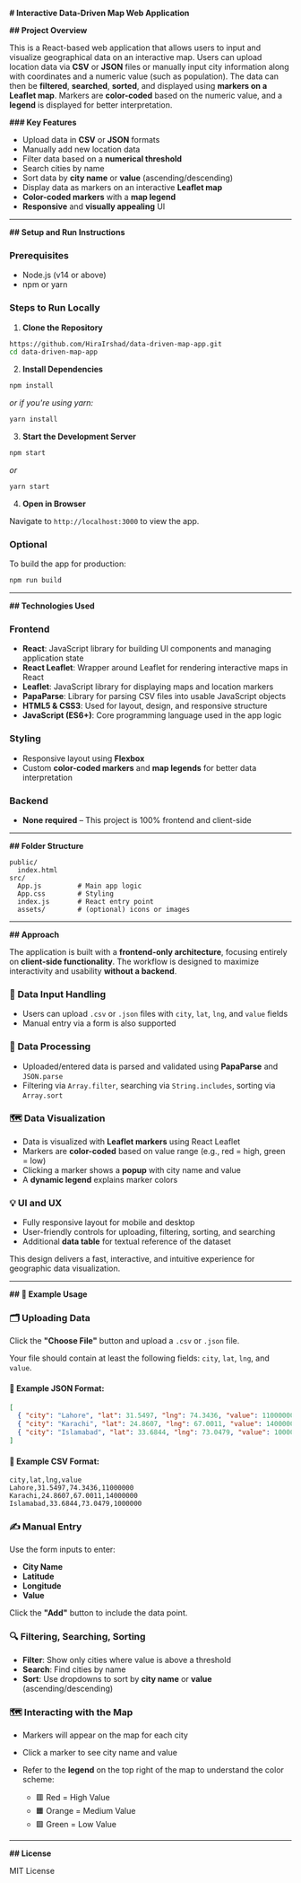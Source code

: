 **# Interactive Data-Driven Map Web Application**

**## Project Overview**

This is a React-based web application that allows users to input and visualize geographical data on an interactive map. Users can upload location data via **CSV** or **JSON** files or manually input city information along with coordinates and a numeric value (such as population). The data can then be **filtered**, **searched**, **sorted**, and displayed using **markers on a Leaflet map**. Markers are **color-coded** based on the numeric value, and a **legend** is displayed for better interpretation.

**### Key Features**

* Upload data in **CSV** or **JSON** formats
* Manually add new location data
* Filter data based on a **numerical threshold**
* Search cities by name
* Sort data by **city name** or **value** (ascending/descending)
* Display data as markers on an interactive **Leaflet map**
* **Color-coded markers** with a **map legend**
* **Responsive** and **visually appealing** UI

---

**## Setup and Run Instructions**

### Prerequisites

* Node.js (v14 or above)
* npm or yarn

### Steps to Run Locally

1. **Clone the Repository**

```bash
https://github.com/HiraIrshad/data-driven-map-app.git
cd data-driven-map-app
```

2. **Install Dependencies**

```bash
npm install
```

*or if you're using yarn:*

```bash
yarn install
```

3. **Start the Development Server**

```bash
npm start
```

*or*

```bash
yarn start
```

4. **Open in Browser**

Navigate to `http://localhost:3000` to view the app.

### Optional

To build the app for production:

```bash
npm run build
```

---

**## Technologies Used**

### Frontend

* **React**: JavaScript library for building UI components and managing application state
* **React Leaflet**: Wrapper around Leaflet for rendering interactive maps in React
* **Leaflet**: JavaScript library for displaying maps and location markers
* **PapaParse**: Library for parsing CSV files into usable JavaScript objects
* **HTML5 & CSS3**: Used for layout, design, and responsive structure
* **JavaScript (ES6+)**: Core programming language used in the app logic

### Styling

* Responsive layout using **Flexbox**
* Custom **color-coded markers** and **map legends** for better data interpretation

### Backend

* **None required** – This project is 100% frontend and client-side

---

**## Folder Structure**

```
public/
  index.html
src/
  App.js         # Main app logic
  App.css        # Styling
  index.js       # React entry point
  assets/        # (optional) icons or images
```

---

**## Approach**

The application is built with a **frontend-only architecture**, focusing entirely on **client-side functionality**. The workflow is designed to maximize interactivity and usability **without a backend**.

### 🧩 Data Input Handling

* Users can upload `.csv` or `.json` files with `city`, `lat`, `lng`, and `value` fields
* Manual entry via a form is also supported

### 🔄 Data Processing

* Uploaded/entered data is parsed and validated using **PapaParse** and `JSON.parse`
* Filtering via `Array.filter`, searching via `String.includes`, sorting via `Array.sort`

### 🗺️ Data Visualization

* Data is visualized with **Leaflet markers** using React Leaflet
* Markers are **color-coded** based on value range (e.g., red = high, green = low)
* Clicking a marker shows a **popup** with city name and value
* A **dynamic legend** explains marker colors

### 💡 UI and UX

* Fully responsive layout for mobile and desktop
* User-friendly controls for uploading, filtering, sorting, and searching
* Additional **data table** for textual reference of the dataset

This design delivers a fast, interactive, and intuitive experience for geographic data visualization.

---

**## 📌 Example Usage**

### 🗂 Uploading Data

Click the **"Choose File"** button and upload a `.csv` or `.json` file.

Your file should contain at least the following fields: `city`, `lat`, `lng`, and `value`.

#### 📄 Example JSON Format:

```json
[
  { "city": "Lahore", "lat": 31.5497, "lng": 74.3436, "value": 11000000 },
  { "city": "Karachi", "lat": 24.8607, "lng": 67.0011, "value": 14000000 },
  { "city": "Islamabad", "lat": 33.6844, "lng": 73.0479, "value": 1000000 }
]
```

#### 📄 Example CSV Format:

```
city,lat,lng,value
Lahore,31.5497,74.3436,11000000
Karachi,24.8607,67.0011,14000000
Islamabad,33.6844,73.0479,1000000
```

### ✍️ Manual Entry

Use the form inputs to enter:

* **City Name**
* **Latitude**
* **Longitude**
* **Value**

Click the **"Add"** button to include the data point.

### 🔍 Filtering, Searching, Sorting

* **Filter**: Show only cities where value is above a threshold
* **Search**: Find cities by name
* **Sort**: Use dropdowns to sort by **city name** or **value** (ascending/descending)

### 🗺️ Interacting with the Map

* Markers will appear on the map for each city
* Click a marker to see city name and value
* Refer to the **legend** on the top right of the map to understand the color scheme:

  * 🟥 Red = High Value
  * 🟧 Orange = Medium Value
  * 🟩 Green = Low Value

---

**## License**

MIT License
